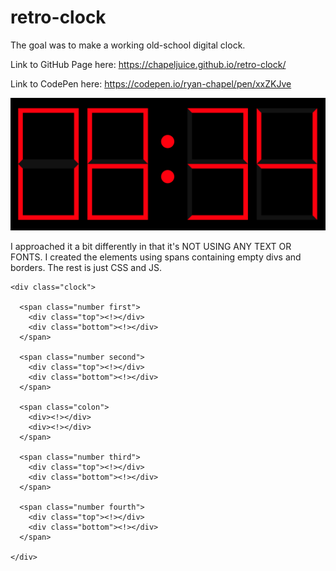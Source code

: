 # retro-clock
The goal was to make a working old-school digital clock.

Link to GitHub Page here: https://chapeljuice.github.io/retro-clock/

Link to CodePen here: https://codepen.io/ryan-chapel/pen/xxZKJve

![Retro Clock](https://github.com/chapeljuice/retro-clock/blob/master/retro-clock.png)

I approached it a bit differently in that it's NOT USING ANY TEXT OR FONTS.
I created the elements using spans containing empty divs and borders. The rest is just CSS and JS.

```
<div class="clock">

  <span class="number first">
    <div class="top"><!></div>
    <div class="bottom"><!></div>
  </span>

  <span class="number second">
    <div class="top"><!></div>
    <div class="bottom"><!></div>
  </span>

  <span class="colon">
    <div><!></div>
    <div><!></div>
  </span>

  <span class="number third">
    <div class="top"><!></div>
    <div class="bottom"><!></div>
  </span>

  <span class="number fourth">
    <div class="top"><!></div>
    <div class="bottom"><!></div>
  </span>

</div>
```
